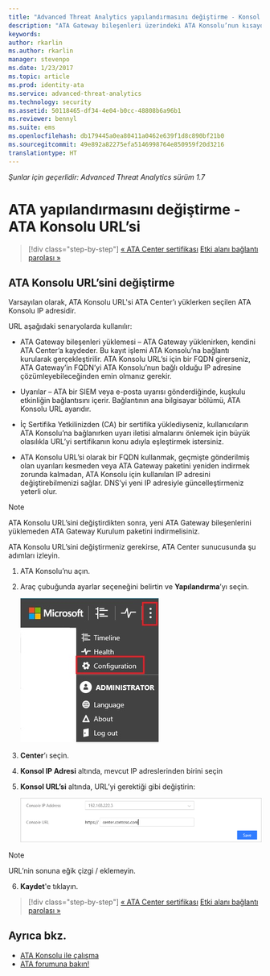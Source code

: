 ```yaml
---
title: "Advanced Threat Analytics yapılandırmasını değiştirme - Konsol IP adresi | Microsoft Advanced Threat Analytics"
description: "ATA Gateway bileşenleri üzerindeki ATA Konsolu’nun kısayolunu oluşturmak için kullanılan ATA Konsolu IP adresinin nasıl değiştirileceği açıklanır."
keywords: 
author: rkarlin
ms.author: rkarlin
manager: stevenpo
ms.date: 1/23/2017
ms.topic: article
ms.prod: identity-ata
ms.service: advanced-threat-analytics
ms.technology: security
ms.assetid: 50118465-df34-4e04-b0cc-48808b6a96b1
ms.reviewer: bennyl
ms.suite: ems
ms.openlocfilehash: db179445a0ea80411a0462e639f1d8c890bf21b0
ms.sourcegitcommit: 49e892a82275efa5146998764e850959f20d3216
translationtype: HT
---
```

*Şunlar için geçerlidir: Advanced Threat Analytics sürüm 1.7*



# <a name="change-ata-configuration---ata-console-url"></a>ATA yapılandırmasını değiştirme - ATA Konsolu URL’si

>[!div class="step-by-step"]
[« ATA Center sertifikası](modifying-ata-config-centercert.md)
[Etki alanı bağlantı parolası »](modifying-ata-config-dcpassword.md)

## <a name="change-the-ata-console-url"></a>ATA Konsolu URL’sini değiştirme
Varsayılan olarak, ATA Konsolu URL'si ATA Center’ı yüklerken seçilen ATA Konsolu IP adresidir.

URL aşağıdaki senaryolarda kullanılır:

-   ATA Gateway bileşenleri yüklemesi – ATA Gateway yüklenirken, kendini ATA Center’a kaydeder. Bu kayıt işlemi ATA Konsolu’na bağlantı kurularak gerçekleştirilir. ATA Konsolu URL’si için bir FQDN girerseniz, ATA Gateway’in FQDN’yi ATA Konsolu’nun bağlı olduğu IP adresine çözümleyebileceğinden emin olmanız gerekir.

-   Uyarılar – ATA bir SIEM veya e-posta uyarısı gönderdiğinde, kuşkulu etkinliğin bağlantısını içerir. Bağlantının ana bilgisayar bölümü, ATA Konsolu URL ayarıdır.

-   İç Sertifika Yetkilinizden (CA) bir sertifika yüklediyseniz, kullanıcıların ATA Konsolu’na bağlanırken uyarı iletisi almalarını önlemek için büyük olasılıkla URL’yi sertifikanın konu adıyla eşleştirmek istersiniz.

-   ATA Konsolu URL’si olarak bir FQDN kullanmak, geçmişte gönderilmiş olan uyarıları kesmeden veya ATA Gateway paketini yeniden indirmek zorunda kalmadan, ATA Konsolu için kullanılan IP adresini değiştirebilmenizi sağlar. DNS’yi yeni IP adresiyle güncelleştirmeniz yeterli olur.

> [!NOTE]
> ATA Konsolu URL’sini değiştirdikten sonra, yeni ATA Gateway bileşenlerini yüklemeden ATA Gateway Kurulum paketini indirmelisiniz.

ATA Konsolu URL’sini değiştirmeniz gerekirse, ATA Center sunucusunda şu adımları izleyin.

1.  ATA Konsolu’nu açın.

2.  Araç çubuğunda ayarlar seçeneğini belirtin ve **Yapılandırma**’yı seçin.

    ![ATA yapılandırma ayarları simgesi](media/ATA-config-icon.JPG)

3.  **Center**’ı seçin.

4.  **Konsol IP Adresi** altında, mevcut IP adreslerinden birini seçin

5.  **Konsol URL’si** altında, URL’yi gerektiği gibi değiştirin:

    ![ATA Konsolu URL’si](media/ATA-chge-center-URL.png)
> [!NOTE]
> URL’nin sonuna eğik çizgi / eklemeyin.

6.  **Kaydet**'e tıklayın.

>[!div class="step-by-step"]
[« ATA Center sertifikası](modifying-ata-config-centercert.md)
[Etki alanı bağlantı parolası »](modifying-ata-config-dcpassword.md)


## <a name="see-also"></a>Ayrıca bkz.
- [ATA Konsolu ile çalışma](working-with-ata-console.md)
- [ATA forumuna bakın!](https://aka.ms/ata-forum)

